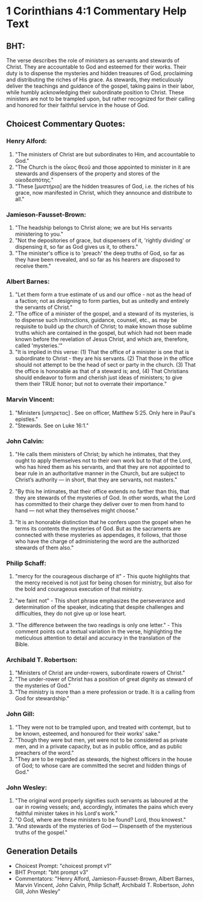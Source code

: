 # 1 Corinthians 4:1 Commentary Help Text

## BHT:
The verse describes the role of ministers as servants and stewards of Christ. They are accountable to God and esteemed for their works. Their duty is to dispense the mysteries and hidden treasures of God, proclaiming and distributing the riches of His grace. As stewards, they meticulously deliver the teachings and guidance of the gospel, taking pains in their labor, while humbly acknowledging their subordinate position to Christ. These ministers are not to be trampled upon, but rather recognized for their calling and honored for their faithful service in the house of God.

## Choicest Commentary Quotes:
### Henry Alford:
1. "The ministers of Christ are but subordinates to Him, and accountable to God."
2. "The Church is the οἶκος θεοῦ and those appointed to minister in it are stewards and dispensers of the property and stores of the οἰκοδεσπότης."
3. "These [μυστήρια] are the hidden treasures of God, i.e. the riches of his grace, now manifested in Christ, which they announce and distribute to all."

### Jamieson-Fausset-Brown:
1. "The headship belongs to Christ alone; we are but His servants ministering to you."
2. "Not the depositories of grace, but dispensers of it, 'rightly dividing' or dispensing it, so far as God gives us it, to others."
3. "The minister's office is to 'preach' the deep truths of God, so far as they have been revealed, and so far as his hearers are disposed to receive them."

### Albert Barnes:
1. "Let them form a true estimate of us and our office - not as the head of a faction; not as designing to form parties, but as unitedly and entirely the servants of Christ."
2. "The office of a minister of the gospel, and a steward of its mysteries, is to dispense such instructions, guidance, counsel, etc., as may be requisite to build up the church of Christ; to make known those sublime truths which are contained in the gospel, but which had not been made known before the revelation of Jesus Christ, and which are, therefore, called 'mysteries.'"
3. "It is implied in this verse: (1) That the office of a minister is one that is subordinate to Christ - they are his servants. (2) That those in the office should not attempt to be the head of sect or party in the church. (3) That the office is honorable as that of a steward is; and, (4) That Christians should endeavor to form and cherish just ideas of ministers; to give them their TRUE honor; but not to overrate their importance."

### Marvin Vincent:
1. "Ministers [υπηρετας] . See on officer, Matthew 5:25. Only here in Paul's epistles." 
2. "Stewards. See on Luke 16:1."

### John Calvin:
1. "He calls them ministers of Christ; by which he intimates, that they ought to apply themselves not to their own work but to that of the Lord, who has hired them as his servants, and that they are not appointed to bear rule in an authoritative manner in the Church, but are subject to Christ’s authority — in short, that they are servants, not masters."

2. "By this he intimates, that their office extends no farther than this, that they are stewards of the mysteries of God. In other words, what the Lord has committed to their charge they deliver over to men from hand to hand — not what they themselves might choose."

3. "It is an honorable distinction that he confers upon the gospel when he terms its contents the mysteries of God. But as the sacraments are connected with these mysteries as appendages, it follows, that those who have the charge of administering the word are the authorized stewards of them also."

### Philip Schaff:
1. "mercy for the courageous discharge of it" - This quote highlights that the mercy received is not just for being chosen for ministry, but also for the bold and courageous execution of that ministry.

2. "we faint not" - This short phrase emphasizes the perseverance and determination of the speaker, indicating that despite challenges and difficulties, they do not give up or lose heart.

3. "The difference between the two readings is only one letter." - This comment points out a textual variation in the verse, highlighting the meticulous attention to detail and accuracy in the translation of the Bible.

### Archibald T. Robertson:
1. "Ministers of Christ are under-rowers, subordinate rowers of Christ." 
2. "The under-rower of Christ has a position of great dignity as steward of the mysteries of God." 
3. "The ministry is more than a mere profession or trade. It is a calling from God for stewardship."

### John Gill:
1. "They were not to be trampled upon, and treated with contempt, but to be known, esteemed, and honoured for their works' sake."
2. "Though they were but men, yet were not to be considered as private men, and in a private capacity, but as in public office, and as public preachers of the word."
3. "They are to be regarded as stewards, the highest officers in the house of God; to whose care are committed the secret and hidden things of God."

### John Wesley:
1. "The original word properly signifies such servants as laboured at the oar in rowing vessels; and, accordingly, intimates the pains which every faithful minister takes in his Lord's work."
2. "O God, where are these ministers to be found? Lord, thou knowest."
3. "And stewards of the mysteries of God — Dispenseth of the mysterious truths of the gospel."


## Generation Details
- Choicest Prompt: "choicest prompt v1"
- BHT Prompt: "bht prompt v3"
- Commentators: "Henry Alford, Jamieson-Fausset-Brown, Albert Barnes, Marvin Vincent, John Calvin, Philip Schaff, Archibald T. Robertson, John Gill, John Wesley"
